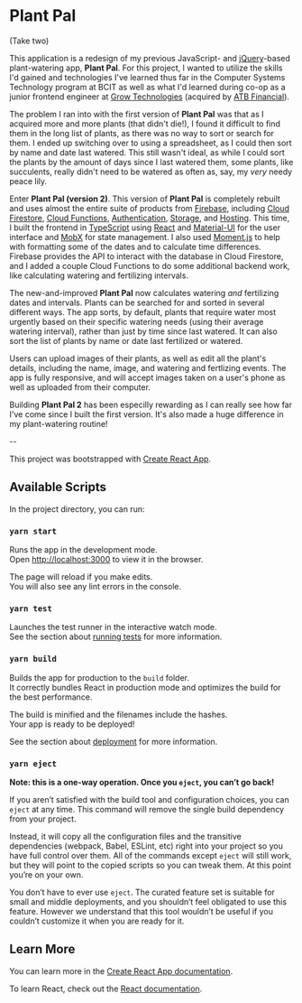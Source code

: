 # Plant Pal
(Take two)

This application is a redesign of my previous JavaScript- and [jQuery](https://jquery.com/)-based plant-watering app, **Plant Pal**. For this project, I wanted to utilize the skills I'd gained and technologies I've learned thus far in the Computer Systems Technology program at BCIT as well as what I'd learned during co-op as a junior frontend engineer at [Grow Technologies](https://www.linkedin.com/company/poweredbygrow) (acquired by [ATB Financial](https://www.atb.com/)).

The problem I ran into with the first version of **Plant Pal** was that as I acquired more and more plants (that didn't die!), I found it difficult to find them in the long list of plants, as there was no way to sort or search for them. I ended up switching over to using a spreadsheet, as I could then sort by name and date last watered. This still wasn't ideal, as while I could sort the plants by the amount of days since I last watered them, some plants, like succulents, really didn't need to be watered as often as, say, my *very* needy peace lily.

Enter **Plant Pal (version 2)**. This version of **Plant Pal** is completely rebuilt and uses almost the entire suite of products from [Firebase](https://firebase.google.com/), including [Cloud Firestore](https://firebase.google.com/products/firestore), [Cloud Functions](https://firebase.google.com/products/functions), [Authentication](https://firebase.google.com/products/auth), [Storage](https://firebase.google.com/products/storage), and [Hosting](https://firebase.google.com/products/hosting). This time, I built the frontend in [TypeScript](https://www.typescriptlang.org/) using [React](https://reactjs.org/) and [Material-UI](https://material-ui.com/) for the user interface and [MobX](https://mobx.js.org/) for state management. I also used [Moment.js](https://momentjs.com/) to help with formatting some of the dates and to calculate time differences. Firebase provides the API to interact with the database in Cloud Firestore, and I added a couple Cloud Functions to do some additional backend work, like calculating watering and fertilizing intervals.

The new-and-improved **Plant Pal** now calculates watering *and* fertilizing dates and intervals. Plants can be searched for and sorted in several different ways. The app sorts, by default, plants that require water most urgently based on their specific watering needs (using their average watering interval), rather than just by time since last watered. It can also sort the list of plants by name or date last fertilized or watered.

Users can upload images of their plants, as well as edit all the plant's details, including the name, image, and watering and fertlizing events. The app is fully responsive, and will accept images taken on a user's phone as well as uploaded from their computer.

Building **Plant Pal 2** has been especilly rewarding as I can really see how far I've come since I built the first version. It's also made a huge difference in my plant-watering routine!

--

This project was bootstrapped with [Create React App](https://github.com/facebook/create-react-app).

## Available Scripts

In the project directory, you can run:

### `yarn start`

Runs the app in the development mode.<br />
Open [http://localhost:3000](http://localhost:3000) to view it in the browser.

The page will reload if you make edits.<br />
You will also see any lint errors in the console.

### `yarn test`

Launches the test runner in the interactive watch mode.<br />
See the section about [running tests](https://facebook.github.io/create-react-app/docs/running-tests) for more information.

### `yarn build`

Builds the app for production to the `build` folder.<br />
It correctly bundles React in production mode and optimizes the build for the best performance.

The build is minified and the filenames include the hashes.<br />
Your app is ready to be deployed!

See the section about [deployment](https://facebook.github.io/create-react-app/docs/deployment) for more information.

### `yarn eject`

**Note: this is a one-way operation. Once you `eject`, you can’t go back!**

If you aren’t satisfied with the build tool and configuration choices, you can `eject` at any time. This command will remove the single build dependency from your project.

Instead, it will copy all the configuration files and the transitive dependencies (webpack, Babel, ESLint, etc) right into your project so you have full control over them. All of the commands except `eject` will still work, but they will point to the copied scripts so you can tweak them. At this point you’re on your own.

You don’t have to ever use `eject`. The curated feature set is suitable for small and middle deployments, and you shouldn’t feel obligated to use this feature. However we understand that this tool wouldn’t be useful if you couldn’t customize it when you are ready for it.

## Learn More

You can learn more in the [Create React App documentation](https://facebook.github.io/create-react-app/docs/getting-started).

To learn React, check out the [React documentation](https://reactjs.org/).
